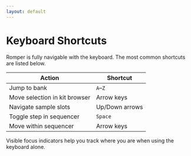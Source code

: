 ```yaml
---
layout: default
---
```


# Keyboard Shortcuts

Romper is fully navigable with the keyboard. The most common shortcuts are listed below.

| Action | Shortcut |
|-------|----------|
| Jump to bank | `A`–`Z` |
| Move selection in kit browser | Arrow keys |
| Navigate sample slots | Up/Down arrows |
| Toggle step in sequencer | `Space` |
| Move within sequencer | Arrow keys |

Visible focus indicators help you track where you are when using the keyboard alone.
